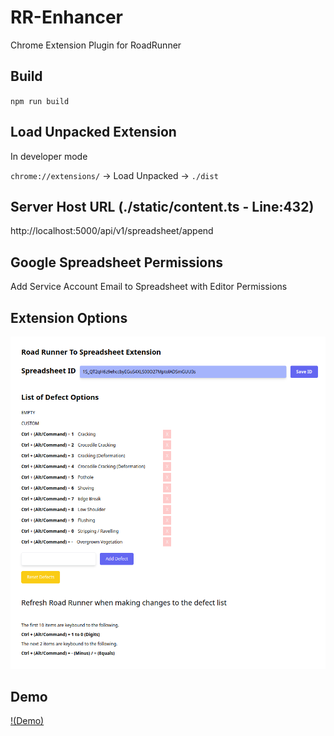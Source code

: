 # RR-Enhancer

Chrome Extension Plugin for RoadRunner

## Build

`npm run build`

## Load Unpacked Extension

In developer mode

`chrome://extensions/` -> Load Unpacked -> `./dist`

## Server Host URL (./static/content.ts - Line:432)

http://localhost:5000/api/v1/spreadsheet/append

## Google Spreadsheet Permissions

Add Service Account Email to Spreadsheet with Editor Permissions

## Extension Options

![Extension Options](./extension.png)

## Demo

[!(Demo)](./rrts.webm)